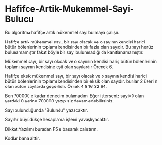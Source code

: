 # Hafifce-Artik-Mukemmel-Sayi-Bulucu
Bu algoritma hafifçe artık mükemmel sayı bulmaya çalışır.


Hafifçe artık mükemmel sayı, bir sayı olacak ve o sayının kendisi harici bütün bölenlerinin
toplamı kendisinden bir fazla olan sayıdır. Bu sayı henüz bulunamamıştır fakat
böyle bir sayı bulunmadığı da kanıtlanamamıştır.


Mükemmel sayı, bir sayı olacak ve o sayıının kendisi hariç bütün bölenlerinin
toplamı sayının kendisine eşit olan sayılardır Örenek 6.


Hafifçe eksik mükemmel sayı, bir sayı olacak ve o sayının kendisi harici bütün bölenlerinin
toplamı kendisinden bir eksik olan sayıdır. bunlar 2 üzeri n olan bütün
sayılarda geçerlidir. Örnek 4 8 16 32 64.

Ben 700000 e kadar denedim bulamadım. Eğer isterseniz
sayi=0 olan yerdeki 0 yerine 700000 yazıp siz devam edebilirsiniz.

Sayı bulunduğunda "Bulundu" yazacaktır.

Sayılar büyüdükçe hesaplama işlemi yavaşlıyacaktır.

Dikkat:Yazılımı buradan F5 e basarak çalıştırın.

Kodlar bana aittir.
